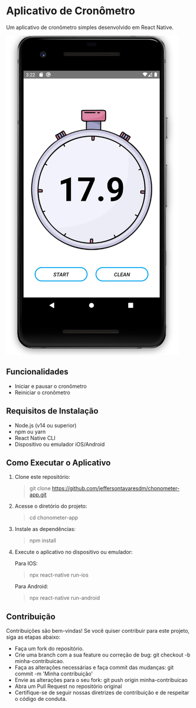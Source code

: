 # Aplicativo de Cronômetro

Um aplicativo de cronômetro simples desenvolvido em React Native.

![Screenshot](assets/ss/screenshot.png)

## Funcionalidades

- Iniciar e pausar o cronômetro
- Reiniciar o cronômetro

## Requisitos de Instalação

- Node.js (v14 ou superior)
- npm ou yarn
- React Native CLI
- Dispositivo ou emulador iOS/Android

## Como Executar o Aplicativo

1. Clone este repositório:

   > git clone https://github.com/jeffersontavaresdm/chonometer-app.git
2. Acesse o diretório do projeto:

   > cd chonometer-app
3. Instale as dependências:

   > npm install
4. Execute o aplicativo no dispositivo ou emulador:

   Para IOS:

   > npx react-native run-ios

   Para Android:
   > npx react-native run-android

## Contribuição
Contribuições são bem-vindas! Se você quiser contribuir para este projeto, siga as etapas abaixo:

* Faça um fork do repositório.
* Crie uma branch com a sua feature ou correção de bug: git checkout -b minha-contribuicao.
* Faça as alterações necessárias e faça commit das mudanças: git commit -m 'Minha contribuição'
* Envie as alterações para o seu fork: git push origin minha-contribuicao
* Abra um Pull Request no repositório original
* Certifique-se de seguir nossas diretrizes de contribuição e de respeitar o código de conduta.
